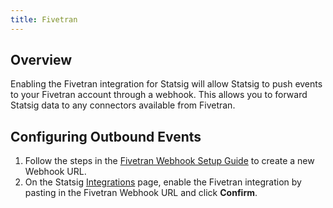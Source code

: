 ```yaml
---
title: Fivetran
---
```


## Overview

Enabling the Fivetran integration for Statsig will allow Statsig to push events to your Fivetran account through a webhook. This allows you to forward Statsig data to any connectors available from Fivetran.

## Configuring Outbound Events

1. Follow the steps in the [Fivetran Webhook Setup Guide](https://fivetran.com/docs/events/webhooks/setup-guide) to create a new Webhook URL.
2. On the Statsig [Integrations](https://console.statsig.com/integrations) page, enable the Fivetran integration by pasting in the Fivetran Webhook URL and click **Confirm**.
